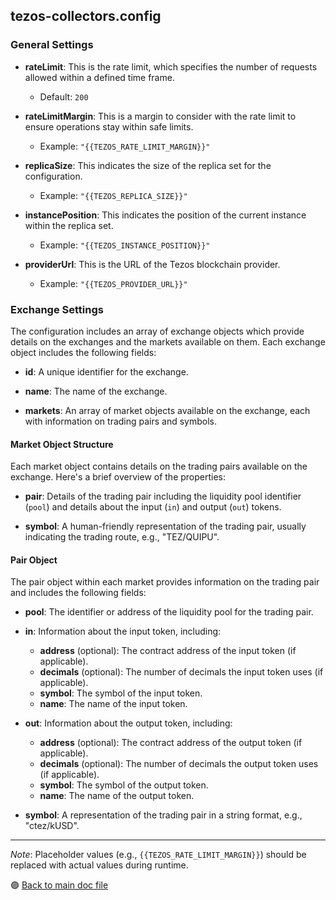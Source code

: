 ## tezos-collectors.config

### General Settings

- **rateLimit**: This is the rate limit, which specifies the number of requests allowed within a defined time frame.
  - Default: `200`
  
- **rateLimitMargin**: This is a margin to consider with the rate limit to ensure operations stay within safe limits.
  - Example: `"{{TEZOS_RATE_LIMIT_MARGIN}}"`

- **replicaSize**: This indicates the size of the replica set for the configuration.
  - Example: `"{{TEZOS_REPLICA_SIZE}}"`

- **instancePosition**: This indicates the position of the current instance within the replica set.
  - Example: `"{{TEZOS_INSTANCE_POSITION}}"`

- **providerUrl**: This is the URL of the Tezos blockchain provider.
  - Example: `"{{TEZOS_PROVIDER_URL}}"`

### Exchange Settings

The configuration includes an array of exchange objects which provide details on the exchanges and the markets available on them. Each exchange object includes the following fields:

- **id**: A unique identifier for the exchange.
  
- **name**: The name of the exchange.

- **markets**: An array of market objects available on the exchange, each with information on trading pairs and symbols.

#### Market Object Structure

Each market object contains details on the trading pairs available on the exchange. Here's a brief overview of the properties:

- **pair**: Details of the trading pair including the liquidity pool identifier (`pool`) and details about the input (`in`) and output (`out`) tokens.
  
- **symbol**: A human-friendly representation of the trading pair, usually indicating the trading route, e.g., "TEZ/QUIPU".

#### Pair Object

The pair object within each market provides information on the trading pair and includes the following fields:

- **pool**: The identifier or address of the liquidity pool for the trading pair.
  
- **in**: Information about the input token, including:
  - **address** (optional): The contract address of the input token (if applicable).
  - **decimals** (optional): The number of decimals the input token uses (if applicable).
  - **symbol**: The symbol of the input token.
  - **name**: The name of the input token.
  
- **out**: Information about the output token, including:
  - **address** (optional): The contract address of the output token (if applicable).
  - **decimals** (optional): The number of decimals the output token uses (if applicable).
  - **symbol**: The symbol of the output token.
  - **name**: The name of the output token.

- **symbol**: A representation of the trading pair in a string format, e.g., "ctez/kUSD".

---

*Note*: Placeholder values (e.g., `{{TEZOS_RATE_LIMIT_MARGIN}}`) should be replaced with actual values during runtime.

 🟣 [Back to main doc file](../../README.md)
